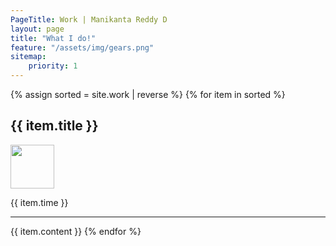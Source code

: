 ```yaml
---
PageTitle: Work | Manikanta Reddy D
layout: page
title: "What I do!"
feature: "/assets/img/gears.png"
sitemap:
    priority: 1
---
```


{% assign sorted = site.work | reverse %}
{% for item in sorted %}
<div class="row">
    <div class="col-lg-10">
        <b><h2>{{ item.title }}</h2></b>
    </div>
    <div class="col-lg-2">
        <img style="width:70px" src="{{ item.logo }}" />
    </div>
</div>
<div class="row">
    <div class="col-md-12"><p>{{ item.time }}</p></div>
</div>
<hr>
{{ item.content }}
{% endfor %}